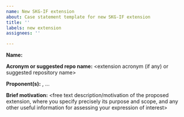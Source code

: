 ```yaml
---
name: New SKG-IF extension
about: Case statement template for new SKG-IF extension
title: ''
labels: new extension
assignees: ''

---
```


**Name:** <full name of the extension>

**Acronym or suggested repo name:** <extension acronym (if any) or suggested repository name>

**Proponent(s):** [<proponent full name>](<GitHub user URL>), ...

**Brief motivation:** <free text description/motivation of the proposed extension, where you specify precisely its purpose and scope, and any other useful information for assessing your expression of interest>
